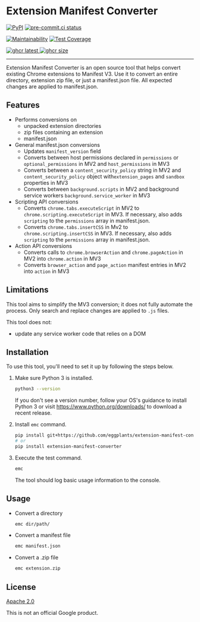 # Extension Manifest Converter

[![PyPI](
  https://img.shields.io/pypi/v/extension-manifest-converter?color=blue
  )](
  https://pypi.org/project/extension-manifest-converter
) [![pre-commit.ci status](
  https://results.pre-commit.ci/badge/github/eggplants/extension-manifest-converter/main.svg
  )](
  https://results.pre-commit.ci/latest/github/eggplants/extension-manifest-converter/main
)

[![Maintainability](
  https://api.codeclimate.com/v1/badges/09b8d7fd82410ad92238/maintainability
  )](
  https://codeclimate.com/github/eggplants/extension-manifest-converter/maintainability
) [![Test Coverage](
  https://api.codeclimate.com/v1/badges/09b8d7fd82410ad92238/test_coverage
  )](
  https://codeclimate.com/github/eggplants/extension-manifest-converter/test_coverage
)

[![ghcr latest](
  https://ghcr-badge.herokuapp.com/eggplants/extension-manifest-converter/latest_tag?trim=major&label=latest
) ![ghcr size](
  https://ghcr-badge.herokuapp.com/eggplants/extension-manifest-converter/size)
](
  https://github.com/eggplants/extension-manifest-converter/pkgs/container/extension-manifest-converter
)

---

Extension Manifest Converter is an open source tool that helps convert existing Chrome extensions to
Manifest V3. Use it to convert an entire directory, extension zip file, or just a manifest.json
file. All expected changes are applied to manifest.json.

## Features

* Performs conversions on
  * unpacked extension directories
  * zip files containing an extension
  * manifest.json
* General manifest.json conversions
  * Updates `manifest_version` field
  * Converts between host permissions declared in `permissions` or `optional_permissions` in MV2 and
    `host_permissions` in MV3
  * Converts between a `content_security_policy` string in MV2 and `content_security_policy` object
    with`extension_pages` and `sandbox` properties in MV3
  * Converts between `background.scripts` in MV2 and background service workers
    `background.service_worker` in MV3
* Scripting API conversions
  * Converts `chrome.tabs.executeScript` in MV2 to `chrome.scripting.executeScript` in MV3. If
    necessary, also adds `scripting` to the `permissions` array in manifest.json.
  * Converts `chrome.tabs.insertCSS` in Mv2 to `chrome.scripting.insertCSS` in MV3. If necessary,
    also adds `scripting` to the `permissions` array in manifest.json.
* Action API conversions
  * Converts calls to `chrome.browserAction` and `chrome.pageAction` in MV2 into `chrome.action` in
    MV3
  * Converts `browser_action` and `page_action` manifest entries in MV2 into `action` in MV3

## Limitations

This tool aims to simplify the MV3 conversion; it does not fully automate the process. Only search
and replace changes are applied to `.js` files.

This tool does not:

* update any service worker code that relies on a DOM

## Installation

To use this tool, you'll need to set it up by following the steps below.

1. Make sure Python 3 is installed.

    ```bash
    python3 --version
    ```

    If you don't see a version number, follow your OS's guidance to install Python 3 or visit
    <https://www.python.org/downloads/> to download a recent release.

2. Install `emc` command.

    ```bash
    pip install git+https://github.com/eggplants/extension-manifest-converter
    # or
    pip install extension-manifest-converter
    ```

3. Execute the test command.

    ```bash
    emc
    ```

    The tool should log basic usage information to the console.

## Usage

* Convert a directory

    ```bash
    emc dir/path/
    ```

* Convert a manifest file

    ```bash
    emc manifest.json
    ```

* Convert a .zip file

    ```bash
    emc extension.zip
    ```

## License

[Apache 2.0](https://github.com/GoogleChromeLabs/extension-manifest-converter/blob/master/LICENSE)

This is not an official Google product.
